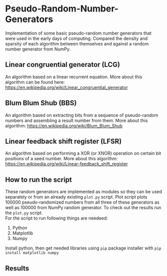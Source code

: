 # Pseudo-Random-Number-Generators
Implementation of some basic pseudo-random number generators that were used in the early days of computing. Compared the density and sparsity of each algorithm
between themselves and against a random number generator from NumPy.

## Linear congruential generator (LCG)
An algorithm based on a linear recurrent equation. More about this algorithm can be found here: https://en.wikipedia.org/wiki/Linear_congruential_generator

## Blum Blum Shub (BBS)
An algorithm based on extracting bits from a sequence of pseudo-random numbers and assembling a result number from them. More about this algorithm: https://en.wikipedia.org/wiki/Blum_Blum_Shub

## Linear feedback shift register (LFSR)
An algorithm based on performing a XOR (or XNOR) operation on certain bit positions of a seed number. More about this algorithm: https://en.wikipedia.org/wiki/Linear-feedback_shift_register

## How to run the script
These random generators are implemented as modules so they can be used separately or from an already existing `plot.py` script. Plot script plots 100000 pseudo-randomized numbers from 
all three of these generators as well as 100000 from NumPy random generator. To check out the results run the `plot.py` script.  
For the script to run following things are needeed:
1. Python
2. Matplotlib
3. Numpy   
  
Install python, then get needed libraries using `pip` package installer with `pip install matplotlib numpy` 

## Results

